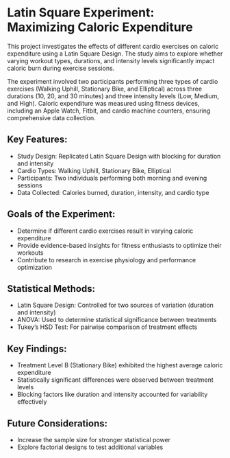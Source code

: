 # Latin Square Experiment: Maximizing Caloric Expenditure

This project investigates the effects of different cardio exercises on caloric expenditure using a Latin Square Design. 
The study aims to explore whether varying workout types, durations, and intensity levels significantly impact caloric burn during exercise sessions.

The experiment involved two participants performing three types of cardio exercises (Walking Uphill, Stationary Bike, and Elliptical) 
across three durations (10, 20, and 30 minutes) and three intensity levels (Low, Medium, and High). 
Caloric expenditure was measured using fitness devices, including an Apple Watch, Fitbit, and cardio machine counters, ensuring comprehensive data collection.

## Key Features:

- Study Design: Replicated Latin Square Design with blocking for duration and intensity
- Cardio Types: Walking Uphill, Stationary Bike, Elliptical
- Participants: Two individuals performing both morning and evening sessions
- Data Collected: Calories burned, duration, intensity, and cardio type

## Goals of the Experiment:

- Determine if different cardio exercises result in varying caloric expenditure
- Provide evidence-based insights for fitness enthusiasts to optimize their workouts
- Contribute to research in exercise physiology and performance optimization

## Statistical Methods:
- Latin Square Design: Controlled for two sources of variation (duration and intensity)
- ANOVA: Used to determine statistical significance between treatments
- Tukey’s HSD Test: For pairwise comparison of treatment effects

## Key Findings:
- Treatment Level B (Stationary Bike) exhibited the highest average caloric expenditure
- Statistically significant differences were observed between treatment levels
- Blocking factors like duration and intensity accounted for variability effectively

## Future Considerations:

- Increase the sample size for stronger statistical power
- Explore factorial designs to test additional variables
